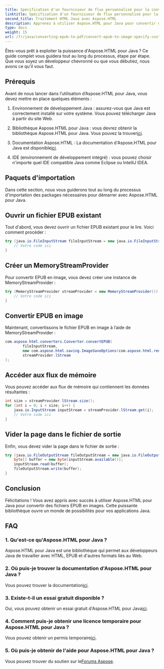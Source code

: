 ```yaml
---
title: Spécification d'un fournisseur de flux personnalisé pour la conversion d'EPUB en image
linktitle: Spécification d'un fournisseur de flux personnalisé pour la conversion d'EPUB en image
second_title: Traitement HTML Java avec Aspose.HTML
description: Apprenez à utiliser Aspose.HTML pour Java pour convertir des fichiers EPUB en images avec ce guide étape par étape.
type: docs
weight: 15
url: /fr/java/converting-epub-to-pdf/convert-epub-to-image-specify-custom-stream-provider/
---
```


Êtes-vous prêt à exploiter la puissance d'Aspose.HTML pour Java ? Ce guide complet vous guidera tout au long du processus, étape par étape. Que vous soyez un développeur chevronné ou que vous débutiez, nous avons ce qu'il vous faut. 

## Prérequis

Avant de nous lancer dans l’utilisation d’Aspose.HTML pour Java, vous devez mettre en place quelques éléments :

1. Environnement de développement Java : assurez-vous que Java est correctement installé sur votre système. Vous pouvez télécharger Java à partir du site Web.

2.  Bibliothèque Aspose.HTML pour Java : vous devrez obtenir la bibliothèque Aspose.HTML pour Java. Vous pouvez la trouver[ici](https://releases.aspose.com/html/java/).

3.  Documentation Aspose.HTML : La documentation d'Aspose.HTML pour Java est disponible[ici](https://reference.aspose.com/html/java/).

4. IDE (environnement de développement intégré) : vous pouvez choisir n'importe quel IDE compatible Java comme Eclipse ou IntelliJ IDEA.

## Paquets d'importation

Dans cette section, nous vous guiderons tout au long du processus d'importation des packages nécessaires pour démarrer avec Aspose.HTML pour Java.

## Ouvrir un fichier EPUB existant

Tout d'abord, vous devez ouvrir un fichier EPUB existant pour le lire. Voici comment procéder :

```java
try (java.io.FileInputStream fileInputStream = new java.io.FileInputStream(Resources.input("input.epub"))) {
    // Votre code ici
}
```

## Créer un MemoryStreamProvider

Pour convertir EPUB en image, vous devez créer une instance de MemoryStreamProvider :

```java
try (MemoryStreamProvider streamProvider = new MemoryStreamProvider()) {
    // Votre code ici
}
```

## Convertir EPUB en image

Maintenant, convertissons le fichier EPUB en image à l’aide de MemoryStreamProvider :

```java
com.aspose.html.converters.Converter.convertEPUB(
        fileInputStream,
        new com.aspose.html.saving.ImageSaveOptions(com.aspose.html.rendering.image.ImageFormat.Jpeg),
        streamProvider.lStream
);
```

## Accéder aux flux de mémoire

Vous pouvez accéder aux flux de mémoire qui contiennent les données résultantes :

```java
int size = streamProvider.lStream.size();
for (int i = 0; i < size; i++) {
    java.io.InputStream inputStream = streamProvider.lStream.get(i);
    // Votre code ici
}
```

## Vider la page dans le fichier de sortie

Enfin, vous devez vider la page dans le fichier de sortie :

```java
try (java.io.FileOutputStream fileOutputStream = new java.io.FileOutputStream(Resources.output("page_{" + (i + 1) + "}.jpg"))) {
    byte[] buffer = new byte[inputStream.available()];
    inputStream.read(buffer);
    fileOutputStream.write(buffer);
}
```

## Conclusion

Félicitations ! Vous avez appris avec succès à utiliser Aspose.HTML pour Java pour convertir des fichiers EPUB en images. Cette puissante bibliothèque ouvre un monde de possibilités pour vos applications Java.

## FAQ

### 1. Qu'est-ce qu'Aspose.HTML pour Java ?

Aspose.HTML pour Java est une bibliothèque qui permet aux développeurs Java de travailler avec HTML, EPUB et d'autres formats liés au Web.

### 2. Où puis-je trouver la documentation d'Aspose.HTML pour Java ?

 Vous pouvez trouver la documentation[ici](https://reference.aspose.com/html/java/).

### 3. Existe-t-il un essai gratuit disponible ?

 Oui, vous pouvez obtenir un essai gratuit d'Aspose.HTML pour Java[ici](https://releases.aspose.com/).

### 4. Comment puis-je obtenir une licence temporaire pour Aspose.HTML pour Java ?

 Vous pouvez obtenir un permis temporaire[ici](https://purchase.aspose.com/temporary-license/).

### 5. Où puis-je obtenir de l'aide pour Aspose.HTML pour Java ?

 Vous pouvez trouver du soutien sur le[Forums Aspose](https://forum.aspose.com/).
